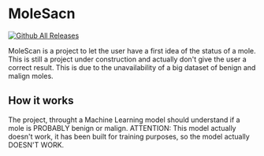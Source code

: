 # MoleSacn

[![Github All Releases](https://img.shields.io/github/downloads/fbernaudo22/IMGQuizBuilder/total.svg)]()

MoleScan is a project to let the user have a first idea of the status of a mole.
This is still a project under construction and actually don't give the user a correct result. This is due to the unavailability of a big dataset of benign and malign moles.

## How it works

The project, throught a Machine Learning model should understand if a mole is PROBABLY benign or malign.
ATTENTION: This model actually doesn't work, it has been built for training purposes, so the model actually DOESN'T WORK.

